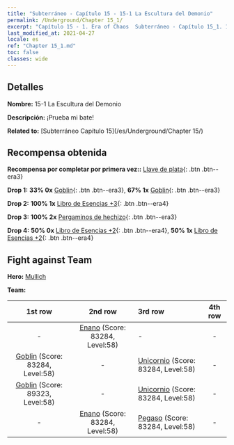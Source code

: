 ```yaml
---
title: "Subterráneo - Capítulo 15 - 15-1 La Escultura del Demonio"
permalink: /Underground/Chapter 15_1/
excerpt: "Capítulo 15 - 1. Era of Chaos  Subterráneo - Capítulo 15_1. 15-1 La Escultura del Demonio"
last_modified_at: 2021-04-27
locale: es
ref: "Chapter 15_1.md"
toc: false
classes: wide
---
```


## Detalles

 **Nombre:** 15-1 La Escultura del Demonio

 **Descripción:** ¡Prueba mi bate!

 **Related to:** [Subterráneo Capítulo 15](/es/Underground/Chapter 15/)

## Recompensa obtenida

 **Recompensa por completar por primera vez::** [Llave de plata](/ItemsES/con_693/){: .btn .btn--era3}

 **Drop 1:** **33% 0x** [Goblin](/ItemsES/unt_217/){: .btn .btn--era3}, **67% 1x** [Goblin](/ItemsES/unt_217/){: .btn .btn--era3}

 **Drop 2:** **100% 1x** [Libro de Esencias +3](/ItemsES/mat_60/){: .btn .btn--era4}

 **Drop 3:** **100% 2x** [Pergaminos de hechizo](/ItemsES/con_694/){: .btn .btn--era3}

 **Drop 4:** **50% 0x** [Libro de Esencias +2](/ItemsES/mat_53/){: .btn .btn--era4}, **50% 1x** [Libro de Esencias +2](/ItemsES/mat_53/){: .btn .btn--era4}


## Fight against Team
 **Hero:** [Mullich](/es/heroes/Mullich/)

 **Team:**


  | 1st row | 2nd row | 3rd row | 4th row |
  |:----:|:----:|:----|:----:|
  | - | [Enano](/es/units/Dwarf/) (Score: 83284, Level:58)  | - | - |
  | [Goblin](/es/units/Goblin/) (Score: 83284, Level:58)  | - | [Unicornio](/es/units/Unicorn/) (Score: 83284, Level:58)  | - |
  | [Goblin](/es/units/Goblin/) (Score: 89323, Level:58)  | - | [Unicornio](/es/units/Unicorn/) (Score: 83284, Level:58)  | - |
  | - | [Enano](/es/units/Dwarf/) (Score: 83284, Level:58)  | [Pegaso](/es/units/Pegasus/) (Score: 83284, Level:58)  | - |


